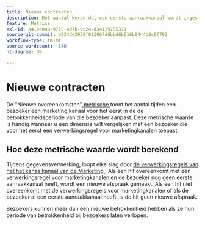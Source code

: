 ```yaml
---
title: Nieuwe contracten
description: Het aantal keren dat een eerste aanraakkanaal wordt ingesteld.
feature: Metrics
exl-id: a419d048-9715-4d7b-9c24-d34129755371
source-git-commit: e934de3938f013067d6bbd6b516b0444b0c9f782
workflow-type: tm+mt
source-wordcount: '148'
ht-degree: 0%

---
```


# Nieuwe contracten

De &quot;Nieuwe overeenkomsten&quot;[ metrische ](overview.md) toont het aantal tijden een bezoeker een marketing kanaal voor het eerst in de de betrokkenheidsperiode van die bezoeker aanpast. Deze metrische waarde is handig wanneer u een dimensie wilt vergelijken met een bezoeker die voor het eerst een verwerkingsregel voor marketingkanalen toepast.

## Hoe deze metrische waarde wordt berekend

Tijdens gegevensverwerking, loopt elke slag door [ de verwerkingsregels van het het kanaalkanaal van de Marketing ](/help/admin/tools/manage-rs/edit-settings/marketing-channels/mc-proc-rules.md). Als een hit overeenkomt met een verwerkingsregel voor marketingkanalen en de bezoeker nog geen eerste aanraakkanaal heeft, wordt een nieuwe afspraak gemaakt. Als een hit niet overeenkomt met de verwerkingsregels voor marketingkanalen of als de bezoeker al een eerste aanraakkanaal heeft, is de hit geen nieuwe afspraak.

Bezoekers kunnen meer dan één nieuwe betrokkenheid hebben als ze hun periode van betrokkenheid bij bezoekers laten verlopen.
